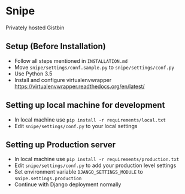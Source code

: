 # Snipe

Privately hosted Gistbin

## Setup (Before Installation)
- Follow all steps mentioned in `INSTALLATION.md`
- Move `snipe/settings/conf.sample.py` to `snipe/settings/conf.py`
- Use Python 3.5
- Install and configure virtualenvwrapper https://virtualenvwrapper.readthedocs.org/en/latest/

## Setting up local machine for development
- In local machine use `pip install -r requirements/local.txt`
- Edit `snipe/settings/conf.py` to your local settings

## Setting up Production server
- In local machine use `pip install -r requirements/production.txt`
- Edit `snipe/settings/conf.py` to add your production level settings
- Set environment variable `DJANGO_SETTINGS_MODULE` to `snipe.settings.production`
- Continue with Django deployment normally
